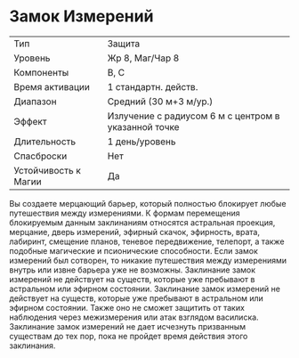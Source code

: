 
# Замок Измерений

| | |
|---|---|
|Тип|Защита|
|Уровень| Жр 8, Маг/Чар 8|
|Компоненты| В, С|
|Время активации| 1 стандартн. действ.|
|Диапазон| Средний (30 м+3 м/ур.)|
|Эффект| Излучение с радиусом 6 м с центром в указанной точке|
|Длительность| 1 день/уровень|
|Спасброски| Нет|
|Устойчивость к Магии| Да|

Вы создаете мерцающий барьер, который полностью блокирует любые путешествия между измерениями. К формам перемещения блокируемым данным заклинаниям относятся астральная проекция, мерцание, дверь измерений, эфирный скачок, эфирность, врата, лабиринт, смещение планов, теневое передвижение, телепорт, а также подобные магические и псионические способности. Если замок измерений был сотворен, то никакие путешествия между измерениями внутрь или извне барьера уже не возможны. Заклинание замок измерений не действует на существ, которые уже пребывают в астральном или эфирном состоянии. Заклинание замок измерений не действует на существ, которые уже пребывают в астральном или эфирном состоянии. Также оно не сможет защитить от таких наблюдения через межизмерения или атак взглядом василиска. Заклинание замок измерений не дает исчезнуть призванным существам до тех пор, пока не пройдет время действия этого заклинания.

